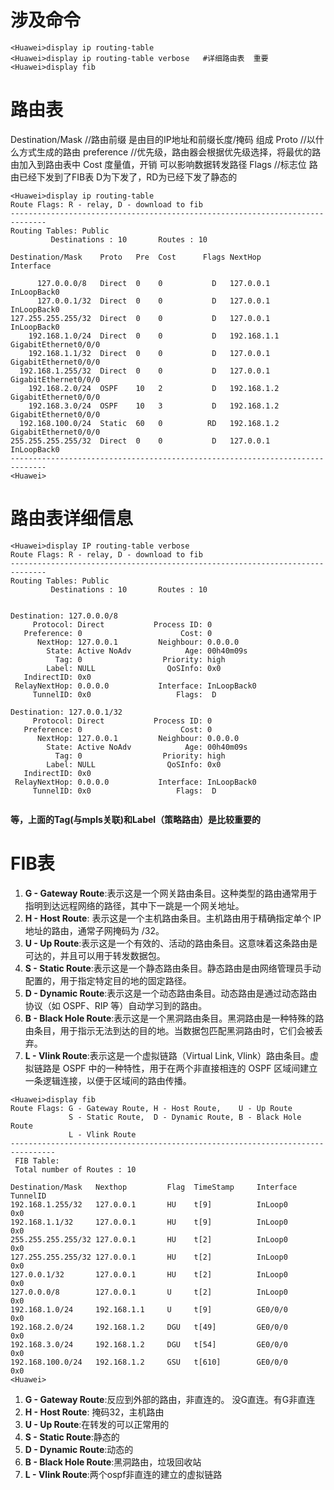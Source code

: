 # 涉及命令
```
<Huawei>display ip routing-table 
<Huawei>display ip routing-table verbose   #详细路由表  重要
<Huawei>display fib
```
# 路由表
Destination/Mask  //路由前缀 是由目的IP地址和前缀长度/掩码 组成
Proto //以什么方式生成的路由
preference //优先级，路由器会根据优先级选择，将最优的路由加入到路由表中
Cost 度量值，开销 可以影响数据转发路径
Flags //标志位 路由已经下发到了FIB表 D为下发了，RD为已经下发了静态的 
```
<Huawei>display ip routing-table 
Route Flags: R - relay, D - download to fib
------------------------------------------------------------------------------
Routing Tables: Public
         Destinations : 10       Routes : 10       

Destination/Mask    Proto   Pre  Cost      Flags NextHop         Interface

      127.0.0.0/8   Direct  0    0           D   127.0.0.1       InLoopBack0
      127.0.0.1/32  Direct  0    0           D   127.0.0.1       InLoopBack0
127.255.255.255/32  Direct  0    0           D   127.0.0.1       InLoopBack0
    192.168.1.0/24  Direct  0    0           D   192.168.1.1     GigabitEthernet0/0/0
    192.168.1.1/32  Direct  0    0           D   127.0.0.1       GigabitEthernet0/0/0
  192.168.1.255/32  Direct  0    0           D   127.0.0.1       GigabitEthernet0/0/0
    192.168.2.0/24  OSPF    10   2           D   192.168.1.2     GigabitEthernet0/0/0
    192.168.3.0/24  OSPF    10   3           D   192.168.1.2     GigabitEthernet0/0/0
  192.168.100.0/24  Static  60   0          RD   192.168.1.2     GigabitEthernet0/0/0
255.255.255.255/32  Direct  0    0           D   127.0.0.1       InLoopBack0
------------------------------------------------------------------------------
<Huawei>
```
# 路由表详细信息
```
<Huawei>display IP routing-table verbose
Route Flags: R - relay, D - download to fib
------------------------------------------------------------------------------
Routing Tables: Public
         Destinations : 10       Routes : 10       


Destination: 127.0.0.0/8
     Protocol: Direct           Process ID: 0
   Preference: 0                      Cost: 0
      NextHop: 127.0.0.1         Neighbour: 0.0.0.0
        State: Active NoAdv            Age: 00h40m09s
          Tag: 0                  Priority: high
        Label: NULL                QoSInfo: 0x0
   IndirectID: 0x0              
 RelayNextHop: 0.0.0.0           Interface: InLoopBack0
     TunnelID: 0x0                   Flags:  D

Destination: 127.0.0.1/32
     Protocol: Direct           Process ID: 0
   Preference: 0                      Cost: 0
      NextHop: 127.0.0.1         Neighbour: 0.0.0.0
        State: Active NoAdv            Age: 00h40m09s
          Tag: 0                  Priority: high
        Label: NULL                QoSInfo: 0x0
   IndirectID: 0x0              
 RelayNextHop: 0.0.0.0           Interface: InLoopBack0
     TunnelID: 0x0                   Flags:  D


```
**等，上面的Tag(与mpls关联)和Label（策略路由）是比较重要的**
# FIB表
1. **G - Gateway Route**:表示这是一个网关路由条目。这种类型的路由通常用于指明到达远程网络的路径，其中下一跳是一个网关地址。
2. **H - Host Route**: 表示这是一个主机路由条目。主机路由用于精确指定单个 IP 地址的路由，通常子网掩码为 /32。
3. **U - Up Route**:表示这是一个有效的、活动的路由条目。这意味着这条路由是可达的，并且可以用于转发数据包。
4. **S - Static Route**:表示这是一个静态路由条目。静态路由是由网络管理员手动配置的，用于指定特定目的地的固定路径。
5. **D - Dynamic Route**:表示这是一个动态路由条目。动态路由是通过动态路由协议（如 OSPF、RIP 等）自动学习到的路由。
6. **B - Black Hole Route**:表示这是一个黑洞路由条目。黑洞路由是一种特殊的路由条目，用于指示无法到达的目的地。当数据包匹配黑洞路由时，它们会被丢弃。
7. **L - Vlink Route**:表示这是一个虚拟链路（Virtual Link, Vlink）路由条目。虚拟链路是 OSPF 中的一种特性，用于在两个非直接相连的 OSPF 区域间建立一条逻辑连接，以便于区域间的路由传播。
```
<Huawei>display fib
Route Flags: G - Gateway Route, H - Host Route,    U - Up Route
             S - Static Route,  D - Dynamic Route, B - Black Hole Route
             L - Vlink Route
--------------------------------------------------------------------------------
 FIB Table:
 Total number of Routes : 10 
 
Destination/Mask   Nexthop         Flag  TimeStamp     Interface      TunnelID
192.168.1.255/32   127.0.0.1       HU    t[9]          InLoop0        0x0
192.168.1.1/32     127.0.0.1       HU    t[9]          InLoop0        0x0
255.255.255.255/32 127.0.0.1       HU    t[2]          InLoop0        0x0
127.255.255.255/32 127.0.0.1       HU    t[2]          InLoop0        0x0
127.0.0.1/32       127.0.0.1       HU    t[2]          InLoop0        0x0
127.0.0.0/8        127.0.0.1       U     t[2]          InLoop0        0x0
192.168.1.0/24     192.168.1.1     U     t[9]          GE0/0/0        0x0
192.168.2.0/24     192.168.1.2     DGU   t[49]         GE0/0/0        0x0
192.168.3.0/24     192.168.1.2     DGU   t[54]         GE0/0/0        0x0
192.168.100.0/24   192.168.1.2     GSU   t[610]        GE0/0/0        0x0
<Huawei>
```
1. **G - Gateway Route**:反应到外部的路由，非直连的。  没G直连。有G非直连
2. **H - Host Route**: 掩码32，主机路由
3. **U - Up Route**:在转发的可以正常用的
4. **S - Static Route**:静态的
5. **D - Dynamic Route**:动态的
6. **B - Black Hole Route**:黑洞路由，垃圾回收站
7. **L - Vlink Route**:两个ospf非直连的建立的虚拟链路